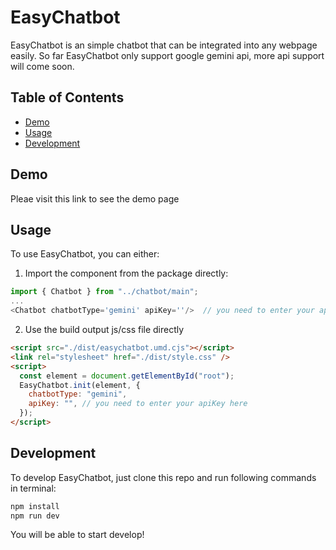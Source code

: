 # EasyChatbot

EasyChatbot is an simple chatbot that can be integrated into any webpage easily.
So far EasyChatbot only support google gemini api, more api support will come soon.

## Table of Contents

- [Demo](#Demo)
- [Usage](#usage)
- [Development](#development)

## Demo
Pleae visit this link to see the demo page


## Usage

To use EasyChatbot, you can either:

1. Import the component from the package directly:

```javascript
import { Chatbot } from "../chatbot/main";
...
<Chatbot chatbotType='gemini' apiKey=''/>  // you need to enter your apiKey here
```

2. Use the build output js/css file directly

```html
<script src="./dist/easychatbot.umd.cjs"></script>
<link rel="stylesheet" href="./dist/style.css" />
<script>
  const element = document.getElementById("root");
  EasyChatbot.init(element, {
    chatbotType: "gemini",
    apiKey: "", // you need to enter your apiKey here
  });
</script>
```

## Development
To develop EasyChatbot, just clone this repo and run following commands in terminal:
``` javascript
npm install
npm run dev
```
You will be able to start develop!

